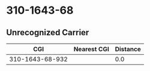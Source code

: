 # 310-1643-68
## Unrecognized Carrier


| CGI | Nearest CGI | Distance |
|-----|-------------|----------|
| 310-1643-68-932 |  | 0.0 |
